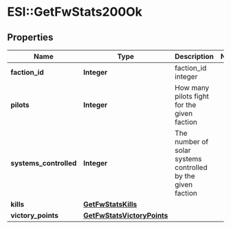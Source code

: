 # ESI::GetFwStats200Ok

## Properties
Name | Type | Description | Notes
------------ | ------------- | ------------- | -------------
**faction_id** | **Integer** | faction_id integer | 
**pilots** | **Integer** | How many pilots fight for the given faction | 
**systems_controlled** | **Integer** | The number of solar systems controlled by the given faction | 
**kills** | [**GetFwStatsKills**](GetFwStatsKills.md) |  | 
**victory_points** | [**GetFwStatsVictoryPoints**](GetFwStatsVictoryPoints.md) |  | 


